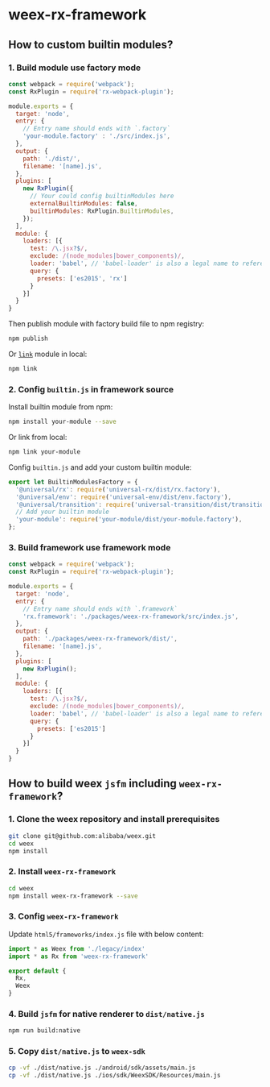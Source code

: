 # weex-rx-framework

## How to custom builtin modules?

### 1. Build module use factory mode

```js
const webpack = require('webpack');
const RxPlugin = require('rx-webpack-plugin');

module.exports = {
  target: 'node',
  entry: {
    // Entry name should ends with `.factory`
    'your-module.factory' : './src/index.js',
  },
  output: {
    path: './dist/',
    filename: '[name].js',
  },
  plugins: [
    new RxPlugin({
      // Your could config builtinModules here
      externalBuiltinModules: false,
      builtinModules: RxPlugin.BuiltinModules,
    });
  ],
  module: {
    loaders: [{
      test: /\.jsx?$/,
      exclude: /(node_modules|bower_components)/,
      loader: 'babel', // 'babel-loader' is also a legal name to reference
      query: {
        presets: ['es2015', 'rx']
      }
    }]
  }
}
```

Then publish module with factory build file to npm registry:
```sh
npm publish
```

Or [`link`](https://docs.npmjs.com/cli/link) module in local:
```sh
npm link
```

### 2. Config `builtin.js` in framework source

Install builtin module from npm:
```sh
npm install your-module --save
```

Or link from local:
```sh
npm link your-module
```

Config `builtin.js` and add your custom builtin module:
```js
export let BuiltinModulesFactory = {
  '@universal/rx': require('universal-rx/dist/rx.factory'),
  '@universal/env': require('universal-env/dist/env.factory'),
  '@universal/transition': require('universal-transition/dist/transition.factory'),
  // Add your builtin module
  'your-module': require('your-module/dist/your-module.factory'),
};
```

### 3. Build framework use framework mode

```js
const webpack = require('webpack');
const RxPlugin = require('rx-webpack-plugin');

module.exports = {
  target: 'node',
  entry: {
    // Entry name should ends with `.framework`
    'rx.framework': './packages/weex-rx-framework/src/index.js',
  },
  output: {
    path: './packages/weex-rx-framework/dist/',
    filename: '[name].js',
  },
  plugins: [
    new RxPlugin();
  ],
  module: {
    loaders: [{
      test: /\.jsx?$/,
      exclude: /(node_modules|bower_components)/,
      loader: 'babel', // 'babel-loader' is also a legal name to reference
      query: {
        presets: ['es2015']
      }
    }]
  }
}
```

## How to build weex `jsfm` including `weex-rx-framework`?

### 1. Clone the weex repository and install prerequisites

```sh
git clone git@github.com:alibaba/weex.git
cd weex
npm install
```

### 2. Install `weex-rx-framework`

```sh
cd weex
npm install weex-rx-framework --save
```

### 3. Config `weex-rx-framework`

Update `html5/frameworks/index.js` file with below content:

```js
import * as Weex from './legacy/index'
import * as Rx from 'weex-rx-framework'

export default {
  Rx,
  Weex
}
```

### 4. Build `jsfm` for native renderer to `dist/native.js`

```sh
npm run build:native
```

### 5. Copy `dist/native.js` to `weex-sdk`

```sh
cp -vf ./dist/native.js ./android/sdk/assets/main.js
cp -vf ./dist/native.js ./ios/sdk/WeexSDK/Resources/main.js
```
